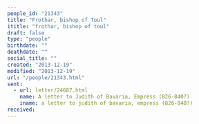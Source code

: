 ```yaml
---
people_id: "21343"
title: "Frothar, bishop of Toul"
ititle: "frothar, bishop of toul"
draft: false
type: "people"
birthdate: ""
deathdate: ""
social_title: ""
created: "2013-12-19"
modified: "2013-12-19"
url: "/people/21343.html"
sent:
  - url: letter/24687.html
    name: A letter to Judith of Bavaria, Empress (826-840?)
    iname: a letter to judith of bavaria, empress (826-840?)
received:
---
```

